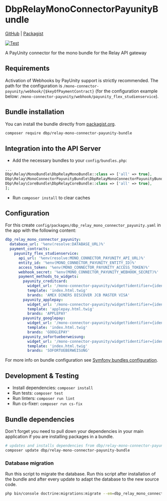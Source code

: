 # DbpRelayMonoConnectorPayunityBundle

[GitHub](https://github.com/digital-blueprint/relay-mono-connector-payunity-bundle) |
[Packagist](https://packagist.org/packages/dbp/relay-mono-connector-payunity-bundle)

[![Test](https://github.com/digital-blueprint/relay-mono-connector-payunity-bundle/actions/workflows/test.yml/badge.svg)](https://github.com/digital-blueprint/relay-mono-connector-payunity-bundle/actions/workflows/test.yml)

A PayUnity connector for the mono bundle for the Relay API gateway

## Requirements

Activation of Webhooks by PayUnity support is strictly recommended.
The path for the configuration is `/mono-connector-payunity/webhook/{$keyOfPaymentContract}` (for the configuration example below: `/mono-connector-payunity/webhook/payunity_flex_studienservice`).

## Bundle installation

You can install the bundle directly from [packagist.org](https://packagist.org/packages/dbp/relay-mono-connector-payunity-bundle).

```bash
composer require dbp/relay-mono-connector-payunity-bundle
```
## Integration into the API Server

* Add the necessary bundles to your `config/bundles.php`:

```php
...
Dbp\Relay\MonoBundle\DbpRelayMonoBundle::class => ['all' => true],
Dbp\Relay\MonoConnectorPayunityBundle\DbpRelayMonoConnectorPayunityBundle::class => ['all' => true],
Dbp\Relay\CoreBundle\DbpRelayCoreBundle::class => ['all' => true],
];
```

* Run `composer install` to clear caches

## Configuration

For this create `config/packages/dbp_relay_mono_connector_payunity.yaml` in the app with the following
content:

```yaml
dbp_relay_mono_connector_payunity:
  database_url: '%env(resolve:DATABASE_URL)%'
  payment_contracts:
    payunity_flex_studienservice:
      api_url: '%env(resolve:MONO_CONNECTOR_PAYUNITY_API_URL)%'
      entity_id: '%env(MONO_CONNECTOR_PAYUNITY_ENTITY_ID)%'
      access_token: '%env(MONO_CONNECTOR_PAYUNITY_ACCESS_TOKEN)%'
      webhook_secret: '%env(MONO_CONNECTOR_PAYUNITY_WEBHOOK_SECRET)%'
      payment_methods_to_widgets:
        payunity_creditcard:
          widget_url: '/mono-connector-payunity/widget?identifier={identifier}&lang={lang}'
          template: 'index.html.twig'
          brands: 'AMEX DINERS DISCOVER JCB MASTER VISA'
        payunity_applepay:
          widget_url: '/mono-connector-payunity/widget?identifier={identifier}&lang={lang}'
          template: 'applepay.html.twig'
          brands: 'APPLEPAY'
        payunity_googlepay:
          widget_url: '/mono-connector-payunity/widget?identifier={identifier}&lang={lang}'
          template: 'index.html.twig'
          brands: 'GOOGLEPAY'
        payunity_sofortueberweisung:
          widget_url: '/mono-connector-payunity/widget?identifier={identifier}&lang={lang}'
          template: 'index.html.twig'
          brands: 'SOFORTUEBERWEISUNG'
```

For more info on bundle configuration see [Symfony bundles configuration](https://symfony.com/doc/current/bundles/configuration.html).

## Development & Testing

* Install dependencies: `composer install`
* Run tests: `composer test`
* Run linters: `composer run lint`
* Run cs-fixer: `composer run cs-fix`

## Bundle dependencies

Don't forget you need to pull down your dependencies in your main application if you are installing packages in a bundle.

```bash
# updates and installs dependencies from dbp/relay-mono-connector-payunity-bundle
composer update dbp/relay-mono-connector-payunity-bundle
```

### Database migration

Run this script to migrate the database. Run this script after installation of the bundle and
after every update to adapt the database to the new source code.

```bash
php bin/console doctrine:migrations:migrate --em=dbp_relay_mono_connector_payunity_bundle
```
